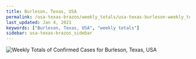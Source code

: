 ```yaml
---
title: Burleson, Texas, USA
permalink: /usa-texas-brazos/weekly_totals/usa-texas-burleson-weekly_totals.html
last_updated: Jan 4, 2021
keywords: ["Burleson, Texas, USA", "weekly totals"]
sidebar: usa-texas-brazos_sidebar
---
```


![Weekly Totals of Confirmed Cases for Burleson, Texas, USA](/covid_tracker/images/graphs/usa-texas-burleson-weekly_totals_graph.png)
